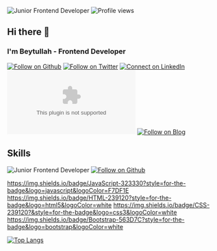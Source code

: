 ![Junior Frontend Developer](https://beytullahozturk.com.tr/wp-content/uploads/2020/10/ust-kisim-2.jpg)
![Profile views](https://gpvc.arturio.dev/ozturkbeytullah)  

## Hi there 👋
### I'm Beytullah - Frontend Developer
[![Follow on Github](https://img.shields.io/badge/GitHub-100000?style=for-the-badge&logo=github&logoColor=white)](https://ozturkbeytullah.github.io)
[![Follow on Twitter](https://img.shields.io/badge/Twitter-1DA1F2?style=for-the-badge&logo=twitter&logoColor=white)](https://twitter.com/ozbeytullah1)
[![Connect on LinkedIn](https://img.shields.io/badge/LinkedIn-0077B5?style=for-the-badge&logo=linkedin&logoColor=white)](https://www.linkedin.com/in/beytullahozturk)
![![Follow on Gmail](https://img.shields.io/badge/Gmail-D14836?style=for-the-badge&logo=gmail&logoColor=white)](ozbeytullah2@gmail.com)
[![Follow on Blog](https://img.shields.io/badge/Medium-12100E?style=for-the-badge&logo=medium&logoColor=white)](https://beytullahozturk.com.tr)  

## Skills
![Junior Frontend Developer](https://img.shields.io/badge/Vue.js-35495E?style=for-the-badge&logo=vue.js&logoColor=4FC08)
[![Follow on Github](https://img.shields.io/badge/Vue.js-35495E?style=for-the-badge&logo=vue.js&logoColor=4FC08D)](https://www.javascript.com)

https://img.shields.io/badge/JavaScript-323330?style=for-the-badge&logo=javascript&logoColor=F7DF1E
https://img.shields.io/badge/HTML-239120?style=for-the-badge&logo=html5&logoColor=white
https://img.shields.io/badge/CSS-239120?&style=for-the-badge&logo=css3&logoColor=white
https://img.shields.io/badge/Bootstrap-563D7C?style=for-the-badge&logo=bootstrap&logoColor=white

[![Top Langs](https://github-readme-stats.vercel.app/api/top-langs/?username=ozturkbeytullah)](https://github.com/anuraghazra/github-readme-stats)
